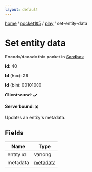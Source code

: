 ```yaml
---
layout: default
---
```


[home](/)  /  [pocket105](/protocol/pocket105)  /  [play](/protocol/pocket105/play)  /  set-entity-data

# Set entity data

Encode/decode this packet in [Sandbox](../../../sandbox/pocket105#play.set_entity_data)

**Id**: 40

**Id** (hex): 28

**Id** (bin): 00101000

**Clientbound**: ✔️

**Serverbound**: ✖️

Updates an entity's metadata.

## Fields

Name | Type
---|---
entity id | varlong
metadata | [metadata](/protocol/pocket105/metadata)
